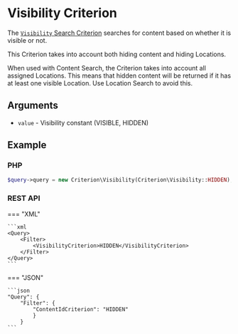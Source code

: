 # Visibility Criterion

The [`Visibility` Search Criterion](https://github.com/ibexa/core/blob/main/src/contracts/Repository/Values/Content/Query/Criterion/Visibility.php)
searches for content based on whether it is visible or not.

This Criterion takes into account both hiding content and hiding Locations.

When used with Content Search, the Criterion takes into account all assigned Locations.
This means that hidden content will be returned if it has at least one visible Location.
Use Location Search to avoid this.

## Arguments

- `value` - Visibility constant (VISIBLE, HIDDEN)

## Example

### PHP

``` php
$query->query = new Criterion\Visibility(Criterion\Visibility::HIDDEN);
```

### REST API

=== "XML"

    ```xml
    <Query>
        <Filter>
            <VisibilityCriterion>HIDDEN</VisibilityCriterion>
        </Filter>
    </Query>
    ```

=== "JSON"

    ```json
    "Query": {
        "Filter": {
            "ContentIdCriterion": "HIDDEN"
            }
        }
    ```
